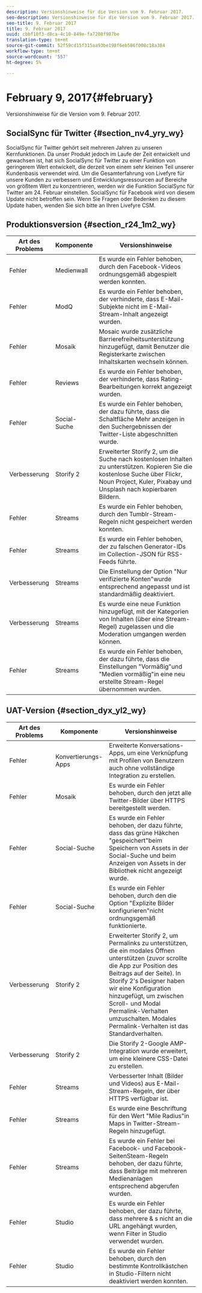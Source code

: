 ```yaml
---
description: Versionshinweise für die Version vom 9. Februar 2017.
seo-description: Versionshinweise für die Version vom 9. Februar 2017.
seo-title: 9. Februar 2017
title: 9. Februar 2017
uuid: cbbf10f3-d8ca-4c10-849e-fa7208f987be
translation-type: tm+mt
source-git-commit: 52f59cd15f315aa93be198f6eb586f008c18a384
workflow-type: tm+mt
source-wordcount: '557'
ht-degree: 5%

---
```



# February 9, 2017{#february}

Versionshinweise für die Version vom 9. Februar 2017.

## SocialSync für Twitter {#section_nv4_yry_wy}

SocialSync für Twitter gehört seit mehreren Jahren zu unseren Kernfunktionen. Da unser Produkt jedoch im Laufe der Zeit entwickelt und gewachsen ist, hat sich SocialSync für Twitter zu einer Funktion von geringerem Wert entwickelt, die derzeit von einem sehr kleinen Teil unserer Kundenbasis verwendet wird. Um die Gesamterfahrung von Livefyre für unsere Kunden zu verbessern und Entwicklungsressourcen auf Bereiche von größtem Wert zu konzentrieren, werden wir die Funktion SocialSync für Twitter am 24. Februar einstellen. SocialSync für Facebook wird von diesem Update nicht betroffen sein. Wenn Sie Fragen oder Bedenken zu diesem Update haben, wenden Sie sich bitte an Ihren Livefyre CSM.

## Produktionsversion {#section_r24_1m2_wy}

| Art des Problems | Komponente | Versionshinweise |
|--- |--- |--- |
| Fehler | Medienwall | Es wurde ein Fehler behoben, durch den Facebook-Videos ordnungsgemäß abgespielt werden konnten. |
| Fehler | ModQ | Es wurde ein Fehler behoben, der verhinderte, dass E-Mail-Subjekte nicht im E-Mail-Stream-Inhalt angezeigt wurden. |
| Fehler | Mosaik | Mosaic wurde zusätzliche Barrierefreiheitsunterstützung hinzugefügt, damit Benutzer die Registerkarte zwischen Inhaltskarten wechseln können. |
| Fehler | Reviews | Es wurde ein Fehler behoben, der verhinderte, dass Rating-Bearbeitungen korrekt angezeigt wurden. |
| Fehler | Social-Suche | Es wurde ein Fehler behoben, der dazu führte, dass die Schaltfläche Mehr anzeigen in den Suchergebnissen der Twitter-Liste abgeschnitten wurde. |
| Verbesserung | Storify 2 | Erweiterter Storify 2, um die Suche nach kostenlosen Inhalten zu unterstützen. Kopieren Sie die kostenlose Suche über Flickr, Noun Project, Kuler, Pixabay und Unsplash nach kopierbaren Bildern. |
| Fehler | Streams | Es wurde ein Fehler behoben, durch den Tumblr-Stream-Regeln nicht gespeichert werden konnten. |
| Fehler | Streams | Es wurde ein Fehler behoben, der zu falschen Generator-IDs im Collection-JSON für RSS-Feeds führte. |
| Verbesserung | Streams | Die Einstellung der Option &quot;Nur verifizierte Konten&quot;wurde entsprechend angepasst und ist standardmäßig deaktiviert. |
| Verbesserung | Streams | Es wurde eine neue Funktion hinzugefügt, mit der Kategorien von Inhalten (über eine Stream-Regel) zugelassen und die Moderation umgangen werden können. |
| Fehler | Streams | Es wurde ein Fehler behoben, der dazu führte, dass die Einstellungen &quot;Vormäßig&quot;und &quot;Medien vormäßig&quot;in eine neu erstellte Stream-Regel übernommen wurden. |

## UAT-Version {#section_dyx_yl2_wy}

| Art des Problems | Komponente | Versionshinweise |
|--- |--- |--- |
| Fehler | Konvertierungs-Apps | Erweiterte Konversations-Apps, um eine Verknüpfung mit Profilen von Benutzern auch ohne vollständige Integration zu erstellen. |
| Fehler | Mosaik | Es wurde ein Fehler behoben, durch den jetzt alle Twitter-Bilder über HTTPS bereitgestellt werden. |
| Fehler | Social-Suche | Es wurde ein Fehler behoben, der dazu führte, dass das grüne Häkchen &quot;gespeichert&quot;beim Speichern von Assets in der Social-Suche und beim Anzeigen von Assets in der Bibliothek nicht angezeigt wurde. |
| Fehler | Social-Suche | Es wurde ein Fehler behoben, durch den die Option &quot;Explizite Bilder konfigurieren&quot;nicht ordnungsgemäß funktionierte. |
| Verbesserung | Storify 2 | Erweiterter Storify 2, um Permalinks zu unterstützen, die ein modales Öffnen unterstützen (zuvor scrollte die App zur Position des Beitrags auf der Seite). In Storify 2&#39;s Designer haben wir eine Konfiguration hinzugefügt, um zwischen Scroll- und Modal Permalink-Verhalten umzuschalten. Modales Permalink-Verhalten ist das Standardverhalten. |
| Verbesserung | Storify 2 | Die Storify 2-Google AMP-Integration wurde erweitert, um eine kleinere CSS-Datei zu erstellen. |
| Fehler | Streams | Verbesserter Inhalt (Bilder und Videos) aus E-Mail-Stream-Regeln, der über HTTPS verfügbar ist. |
| Fehler | Streams | Es wurde eine Beschriftung für den Wert &quot;Mile Radius&quot;in Maps in Twitter-Stream-Regeln hinzugefügt. |
| Fehler | Streams | Es wurde ein Fehler bei Facebook- und Facebook-SeitenSteam-Regeln behoben, der dazu führte, dass Beiträge mit mehreren Medienanlagen entsprechend abgerufen wurden. |
| Fehler | Studio | Es wurde ein Fehler behoben, der dazu führte, dass mehrere &amp; s nicht an die URL angehängt wurden, wenn Filter in Studio verwendet wurden. |
| Fehler | Studio | Es wurde ein Fehler behoben, durch den bestimmte Kontrollkästchen in Studio-Filtern nicht deaktiviert werden konnten. |

